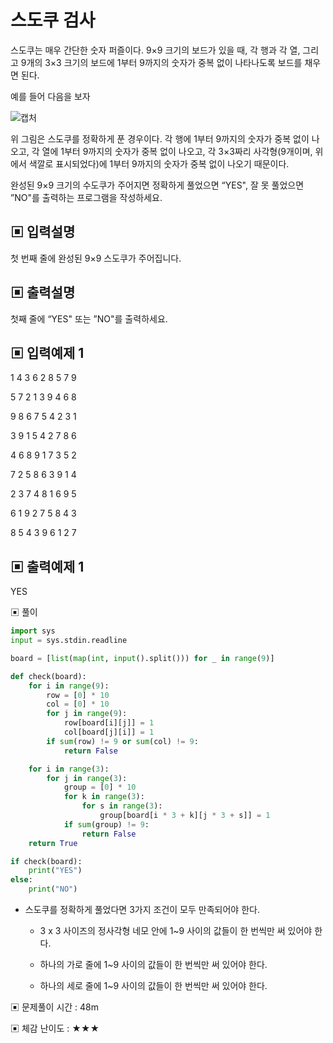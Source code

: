 # 스도쿠 검사

스도쿠는 매우 간단한 숫자 퍼즐이다. 9×9 크기의 보드가 있을 때, 각 행과 각 열, 그리고 9개의 3×3 크기의 보드에 1부터 9까지의 숫자가 중복 없이 나타나도록 보드를 채우면 된다.

예를 들어 다음을 보자

![캡처](https://github.com/dnwls16071/TIL/assets/106802375/e2bb88fe-51b2-4031-aa11-a05a1bc7ed9f)

위 그림은 스도쿠를 정확하게 푼 경우이다. 각 행에 1부터 9까지의 숫자가 중복 없이 나오고, 각 열에 1부터 9까지의 숫자가 중복 없이 나오고, 각 3×3짜리 사각형(9개이며, 위에서 색깔로 표시되었다)에 1부터 9까지의 숫자가 중복 없이 나오기 때문이다.

완성된 9×9 크기의 수도쿠가 주어지면 정확하게 풀었으면 “YES", 잘 못 풀었으면 ”NO"를 출력하는 프로그램을 작성하세요.

## ▣ 입력설명

첫 번째 줄에 완성된 9×9 스도쿠가 주어집니다.

## ▣ 출력설명

첫째 줄에 “YES" 또는 ”NO"를 출력하세요.

## ▣ 입력예제 1

1 4 3 6 2 8 5 7 9

5 7 2 1 3 9 4 6 8

9 8 6 7 5 4 2 3 1

3 9 1 5 4 2 7 8 6

4 6 8 9 1 7 3 5 2

7 2 5 8 6 3 9 1 4

2 3 7 4 8 1 6 9 5

6 1 9 2 7 5 8 4 3

8 5 4 3 9 6 1 2 7

## ▣ 출력예제 1

YES

▣ 풀이

```python
import sys
input = sys.stdin.readline

board = [list(map(int, input().split())) for _ in range(9)]

def check(board):
    for i in range(9):
        row = [0] * 10
        col = [0] * 10
        for j in range(9):
            row[board[i][j]] = 1
            col[board[j][i]] = 1
        if sum(row) != 9 or sum(col) != 9:
            return False

    for i in range(3):
        for j in range(3):
            group = [0] * 10
            for k in range(3):
                for s in range(3):
                    group[board[i * 3 + k][j * 3 + s]] = 1
            if sum(group) != 9:
                return False
    return True

if check(board):
    print("YES")
else:
    print("NO")
```

- 스도쿠를 정확하게 풀었다면 3가지 조건이 모두 만족되어야 한다.

  - 3 x 3 사이즈의 정사각형 네모 안에 1~9 사이의 값들이 한 번씩만 써 있어야 한다.
 
  - 하나의 가로 줄에 1~9 사이의 값들이 한 번씩만 써 있어야 한다.
 
  - 하나의 세로 줄에 1~9 사이의 값들이 한 번씩만 써 있어야 한다.

▣ 문제풀이 시간 : 48m

▣ 체감 난이도 : ★★★
